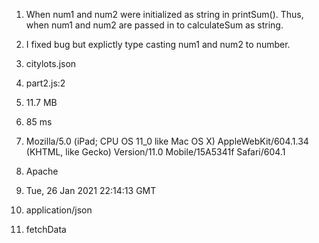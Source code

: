 1. When num1 and num2 were initialized as string in printSum(). Thus, when num1 and num2 are passed in to calculateSum as string.
2. I fixed bug but explictly type casting num1 and num2 to number.


3. citylots.json
4. part2.js:2
5. 11.7 MB
6. 85 ms
7. Mozilla/5.0 (iPad; CPU OS 11_0 like Mac OS X) AppleWebKit/604.1.34 (KHTML, like Gecko) Version/11.0 Mobile/15A5341f Safari/604.1
8. Apache
9. Tue, 26 Jan 2021 22:14:13 GMT
10. application/json
11. fetchData